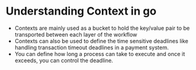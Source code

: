 # Understanding Context in go

- Contexts are mainly used as a bucket to hold the key/value pair to be transported between each layer of the workflow
- Contexts can also be used to define the time sensitive deadlines like handling transaction timeout deadlines in a payment system. 
- You can define how long a process can take to execute and once it exceeds, you can control the deadline.
